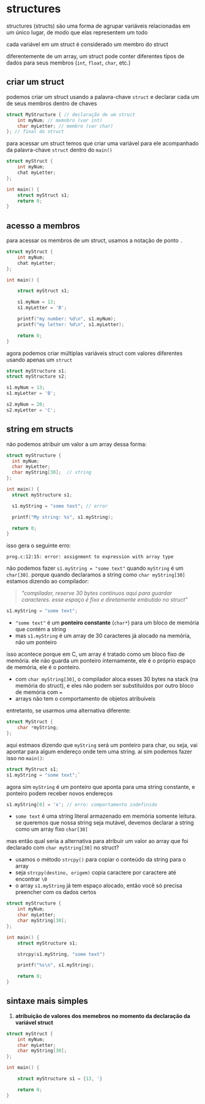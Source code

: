 # structures
structures (structs) são uma forma de agrupar variáveis relacionadas em um único lugar, de modo que elas representem um todo

cada variável em um struct é considerado um membro do struct

diferentemente de um array, um struct pode conter diferentes tipos de dados para seus membros (`int`, `float`, `char`, etc.)

## criar um struct
podemos criar um struct usando a palavra-chave `struct` e declarar cada um de seus membros dentro de chaves
```c
struct MyStructure { // declaração de um struct
    int myNum; // memnbro (var int)
    char myLetter; // membro (var char)
}; // final do struct
```

para acessar um struct temos que criar uma variável para ele acompanhado da palavra-chave `struct` dentro do `main()`

```c
struct myStruct {
    int myNum;
    chat myLetter;
};

int main() {
    struct myStruct s1;
    return 0;
}
```

## acesso a membros
para acessar os membros de um struct, usamos a notação de ponto `.`
```c
struct myStruct {
    int myNum;
    chat myLetter;
};

int main() {

    struct myStruct s1;

    s1.myNum = 13;
    s1.myLetter = 'B';

    printf("my number: %d\n", s1.myNum);
    printf("my letter: %d\n", s1.myLetter);

    return 0;
}
```

agora podemos criar múltiplas variáveis struct com valores diferentes usando apenas um `struct`
```c
struct myStructure s1;
struct myStructure s2;

s1.myNum = 13;
s1.myLetter = 'B';

s2.myNum = 20;
s2.myLetter = 'C';
```

## string em structs
não podemos atribuir um valor a um array dessa forma:
```c
struct myStructure {
  int myNum;
  char myLetter;
  char myString[30];  // string
};

int main() {
  struct myStructure s1;

  s1.myString = "some text"; // error

  printf("My string: %s", s1.myString);

  return 0;
}
```
isso gera o seguinte erro:
```
prog.c:12:15: error: assignment to expression with array type
```

não podemos fazer `s1.myString = "some text"` quando `myString` é um `char[30]`. porque quando declaramos a string como `char myString[30]` estamos dizendo ao compilador:
> *"compilador, reserve 30 bytes contínuos aqui para guardar caracteres. esse espaço é fixo e diretamente embutido no struct"*

```c
s1.myString = "some text";
```
* `"some text"` é um **ponteiro constante** (`char*`) para um bloco de memória que contém a string
* mas `s1.myString` é um array de 30 caracteres já alocado na memória, não um ponteiro

isso acontece porque em C, um array é tratado como um bloco fixo de memória. ele não guarda um ponteiro internamente, ele é o próprio espaço de memória, ele é o ponteiro.
* com `char myString[30]`, o compilador aloca esses 30 bytes na stack (na memória do struct), e eles não podem ser substituídos por outro bloco de memória com `=`
* arrays não tem o comportamento de objetos atribuíveis


entretanto, se usarmos uma alternativa diferente:
```c
struct MyStruct {
    char *myString;
};
```
aqui estmaos dizendo que `myString` será um ponteiro para char, ou seja, vai apontar para algum endereço onde tem uma string. aí sim podemos fazer isso no `main()`:
```c
struct MyStruct s1;
s1.myString = "some text";`
```
agora sim `myString` é um ponteiro que aponta para uma string constante, e ponteiro podem receber novos endereços 

```c
s1.myString[0] = 'x'; // erro: comportamento indefinido
```
* `some text` é uma string literal armazenado em memória somente leitura. se queremos que nossa string seja mutável, devemos declarar a string como um array fixo `char[30]`

mas então qual seria a alternativa para atribuir um valor ao array que foi declarado com `char myString[30]` no struct?
* usamos o método `strcpy()` para copiar o conteúdo da string para o array
* seja `strcpy(destino, origem)` copia caractere por caractere até encontrar `\0`
* o array `s1.myString` já tem espaço alocado, então você só precisa preencher com os dados certos
```c
struct myStructure {
    int myNum;
    char myLetter;
    char myString[30];
};

int main() {
    struct myStructure s1;

    strcpy(s1.myString, "some text")

    printf("%s\n", s1.myString);

    return 0;
}
```

## sintaxe mais simples

1. **atribuição de valores dos memebros no momento da declaração da variável struct**
```c
struct myStruct {
    int myNum;
    char myLetter;
    char myString[30];
};

int main() {

    struct myStructure s1 = {13, '}

    return 0;
}
```